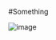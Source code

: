 #Something

![image](https://github.com/user-attachments/assets/008f4714-db08-4dee-a5ff-e7e66655860a)


